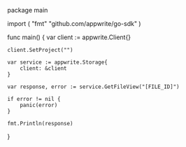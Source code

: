 package main

import (
    "fmt"
    "github.com/appwrite/go-sdk"
)

func main() {
    var client := appwrite.Client{}

    client.SetProject("")

    var service := appwrite.Storage{
        client: &client
    }

    var response, error := service.GetFileView("[FILE_ID]")

    if error != nil {
        panic(error)
    }

    fmt.Println(response)
}
